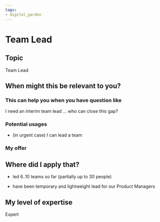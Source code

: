 ```yaml
---
tags: 
- digital_garden
---
```

# Team Lead
## Topic

Team Lead

## When might this be relevant to you?

### This can help you when you have question like

I need an interim team lead … who can close this gap?

### Potential usages

-   (in urgent case) I can lead a team
    

### My offer

## Where did I apply that?

-   led 6..10 teams so far (partially up to 30 people)
    
-   have been temporary and lightweight lead for our Product Managers
    

## My level of expertise

Expert